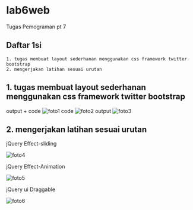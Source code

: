 # lab6web
Tugas Pemograman pt 7

## Daftar 1si
```
1. tugas membuat layout sederhanan menggunakan css framework twitter bootstrap
2. mengerjakan latihan sesuai urutan
```

## 1. tugas membuat layout sederhanan menggunakan css framework twitter bootstrap
output + code
![foto1](foto1.png)
code
![foto2](foto2.png)
output
![foto3](foto3.png)

## 2. mengerjakan latihan sesuai urutan

jQuery Effect-sliding

![foto4](foto4.png)

jQuery Effect-Animation

![foto5](foto5.png)

jQuery ui Draggable

![foto6](foto6.png)
